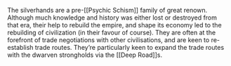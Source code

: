 The silverhands are a pre-[[Psychic Schism]] family of great renown. Although much knowledge and history was either lost or destroyed from that era, their help to rebuild the empire, and shape its economy led to the rebuilding of civilization (in their favour of course). They are often at the forefront of trade negotiations with other civilisations, and are keen to re-establish trade routes. They’re particularly keen to expand the trade routes with the dwarven strongholds via the [[Deep Road]]s. 